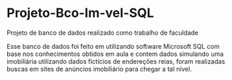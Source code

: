 # Projeto-Bco-Im-vel-SQL
Projeto de banco de dados realizado como trabalho de faculdade

Esse banco de dados foi feito em utilizando software Microsoft SQL com base nos conhecimentos obtidos em aula e contem dados simulando uma imobiliária
utilizando dados fictícios de endereções reias, foram realizadas buscas em sites de anúncios imobiliário para chegar a tal nível.
